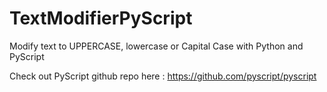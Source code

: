 # TextModifierPyScript
Modify text to UPPERCASE, lowercase or Capital Case with Python and PyScript

Check out PyScript github repo here : https://github.com/pyscript/pyscript
